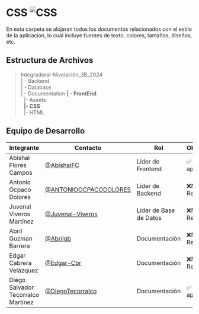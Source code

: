 # CSS  ![CSS](https://img.shields.io/badge/CSS-239120?&style=for-the-badge&logo=css3&logoColor=white)


 En esta carpeta se alojaran todos los documentos relacionados con el estilo de la aplicacion, lo cual incluye fuentes de texto, colores, tamaños, diseños, etc. 

## Estructura de Archivos
>IntegradoraI-Nivelación_3B_2024<br>
>| - Backend<br>
>| - Database<br>
>| - Documentation
>**| - FrontEnd** <br>
>&nbsp;&nbsp;|- Assets<br>
>&nbsp;&nbsp;**|- CSS**<br>
>&nbsp;&nbsp;|- HTML<br>



## Equipo de Desarrollo

|Integrante|Contacto|Rol|Observaciones|
|------------|--------|---|---|
|Abishai Flores Campos|[@AbishaiFC](https://github.com/AbishaiFC)|Líder de Frontend|✅ Revisado y aprobado.|
|Antonio Ocpaco Dolores|[@ANTONIOOCPACODOLORES](https://github.com/ANTONIOOCPACODOLORES)|Líder de Backend|❌No ha Revisado|
|Juvenal Viveros Martínez|[@Juvenal-Viveros](https://github.com/)|Líder de Base de Datos|❌No ha Revisado|
|Abril Guzman Barrera|[@Abrilgb](https://github.com/Abrilgb)|Documentación|❌No ha Revisado|
|Edgar Cabrera Velázquez |[@Edgar-Cbr](https://github.com/Edgar-Cbr)|Documentación |❌No ha Revisado|
|Diego Salvador Tecorralco Martinez |[@DiegoTecorralco](https://github.com/DiegoTecorralco)|Documentación|✅ Revisado y aprobado.|
